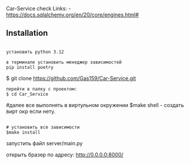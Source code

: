 Car-Service
check
Links:
-https://docs.sqlalchemy.org/en/20/core/engines.html# 



## Installation
```

установить python 3.12

в терминале установить менеджер зависимостей
pip install poetry 
```
$ git clone https://github.com/Gas159/Car-Service.git
```
перейти в папку с проектом:
$ cd Car_Service
```

#далее все выполнять в виртульном окружении
$make shell - создать вирт окр если нету.
```

# установить все зависимости
$make install 
```

запустить файл server/main.py

открыть бразер по адресу:
http://0.0.0.0:8000/ 